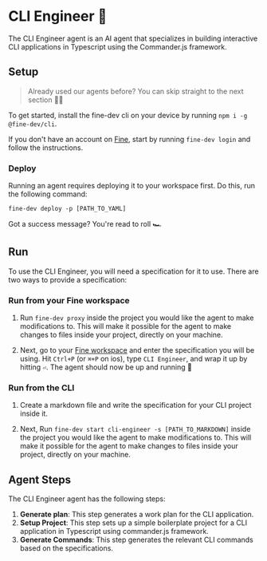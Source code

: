 # CLI Engineer 🤖

The CLI Engineer agent is an AI agent that specializes in building interactive CLI applications in Typescript using the Commander.js framework.


## Setup

> Already used our agents before? You can skip straight to the next section 🏃‍♂️

To get started, install the fine-dev cli on your device by running `npm i -g @fine-dev/cli`.

If you don't have an account on [Fine](https://thisis.fine.dev), start by running `fine-dev login` and follow the instructions.

### Deploy

Running an agent requires deploying it to your workspace first. Do this, run the following command:

 `fine-dev deploy -p [PATH_TO_YAML]`

Got a success message? You're read to roll 🏎️

## Run

To use the CLI Engineer, you will need a specification for it to use. There are two ways to provide a specification:

### Run from your Fine workspace

  1. Run `fine-dev proxy` inside the project you would like the agent to make modifications to. This will make it possible for the agent to make changes to files inside your project, directly on your machine.
   
  2. Next, go to your [Fine workspace](https://thisis.fine.dev) and enter the specification you will be using. Hit `Ctrl+P` (or `⌘+P` on ios), type `CLI Engineer`, and wrap it up by hitting `⏎`. The agent should now be up and running 🚀


### Run from the CLI

  1. Create a markdown file and write the specification for your CLI project inside it.
   
  2. Next, Run `fine-dev start cli-engineer -s [PATH_TO_MARKDOWN]` inside the project you would like the agent to make modifications to. This will make it possible for the agent to make changes to files inside your project, directly on your machine.

## Agent Steps

The CLI Engineer agent has the following steps:

1. **Generate plan**: This step generates a work plan for the CLI application.
2. **Setup Project**: This step sets up a simple boilerplate project for a CLI application in Typescript using commander.js framework.
3. **Generate Commands**: This step generates the relevant CLI commands based on the specifications.